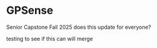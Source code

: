 # GPSense
Senior Capstone Fall 2025
does this update for everyone?




testing to see if this can will merge